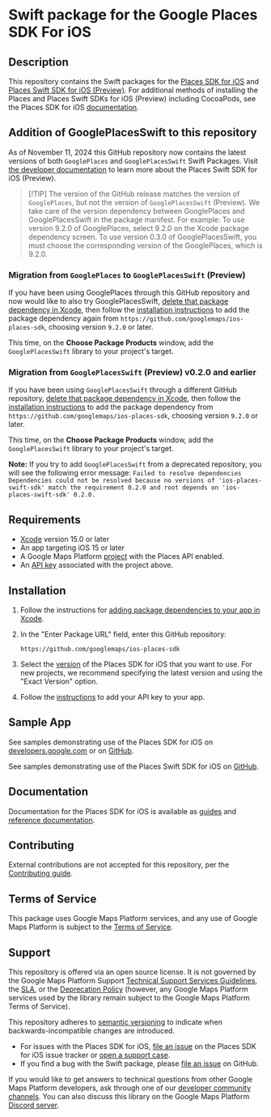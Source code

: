 # Swift package for the Google Places SDK For iOS

## Description

This repository contains the Swift packages for the
[Places SDK for iOS](https://developers.google.com/maps/documentation/places/ios-sdk)
and
[Places Swift SDK for iOS (Preview)](https://developers.google.com/maps/documentation/places/ios-sdk/reference/swift/Classes).
For additional methods of installing the Places and Places Swift SDKs for iOS
(Preview) including CocoaPods, see the Places SDK for iOS
[documentation](https://developers.google.com/maps/documentation/places/ios-sdk/config).

## Addition of GooglePlacesSwift to this repository

As of November 11, 2024 this GitHub repository now contains the latest versions
of both `GooglePlaces` and `GooglePlacesSwift` Swift Packages. Visit
[the developer documentation](https://developers.google.com/maps/documentation/places/ios-sdk/google-places-swift)
to learn more about the Places Swift SDK for iOS (Preview).

> [!TIP] The version of the GitHub release matches the version of
> `GooglePlaces`, but not the version of `GooglePlacesSwift` (Preview). We take
> care of the version dependency between GooglePlaces and GooglePlacesSwift in
> the package manifest. For example: To use version 9.2.0 of GooglePlaces,
> select 9.2.0 on the Xcode package dependency screen. To use version 0.3.0 of
> GooglePlacesSwift, you must choose the corresponding version of the
> GooglePlaces, which is 9.2.0.

### Migration from `GooglePlaces` to `GooglePlacesSwift` (Preview)

If you have been using GooglePlaces through this GitHub repository and now would
like to also try GooglePlacesSwift,
[delete that package dependency in Xcode](https://developer.apple.com/documentation/xcode/adding-package-dependencies-to-your-app#Delete-a-package-dependency),
then follow the [installation instructions](#installation) to add the package
dependency again from `https://github.com/googlemaps/ios-places-sdk`, choosing
version `9.2.0` or later.

This time, on the **Choose Package Products** window, add the
`GooglePlacesSwift` library to your project's target.

### Migration from `GooglePlacesSwift` (Preview) v0.2.0 and earlier

If you have been using `GooglePlacesSwift` through a different GitHub
repository,
[delete that package dependency in Xcode](https://developer.apple.com/documentation/xcode/adding-package-dependencies-to-your-app#Delete-a-package-dependency),
then follow the [installation instructions](#installation) to add the package
dependency from `https://github.com/googlemaps/ios-places-sdk`, choosing version
`9.2.0` or later.

This time, on the **Choose Package Products** window, add the
`GooglePlacesSwift` library to your project's target.

**Note:** If you try to add `GooglePlacesSwift` from a deprecated repository,
you will see the following error message: `Failed to resolve dependencies
Dependencies could not be resolved because no versions of 'ios-places-swift-sdk'
match the requirement 0.2.0 and root depends on 'ios-places-swift-sdk' 0.2.0.`

## Requirements

-   [Xcode](https://developer.apple.com/xcode/) version 15.0 or later
-   An app targeting iOS 15 or later
-   A Google Maps Platform
    [project](https://developers.google.com/maps/documentation/places/ios-sdk/cloud-setup)
    with the Places API enabled.
-   An
    [API key](https://developers.google.com/maps/documentation/places/ios-sdk/get-api-key)
    associated with the project above.

## Installation

1.  Follow the instructions for
    [adding package dependencies to your app in Xcode](https://developer.apple.com/documentation/xcode/adding-package-dependencies-to-your-app).

2.  In the "Enter Package URL" field, enter this GitHub repository:

    ```
    https://github.com/googlemaps/ios-places-sdk
    ```

3.  Select the
    [version](https://developers.google.com/maps/documentation/places/ios-sdk/versions)
    of the Places SDK for iOS that you want to use. For new projects, we
    recommend specifying the latest version and using the "Exact Version"
    option.

4.  Follow the
    [instructions](https://developers.google.com/maps/documentation/places/ios-sdk/config#get-an-api-key)
    to add your API key to your app.

## Sample App

See samples demonstrating use of the Places SDK for iOS on
[developers.google.com](https://developers.google.com/maps/documentation/places/ios-sdk/code-samples)
or on [GitHub](https://github.com/googlemaps-samples/maps-sdk-for-ios-samples).

See samples demonstrating use of the Places Swift SDK for iOS on [GitHub](https://github.com/googlemaps-samples/ios-places-sdk-samples).

## Documentation

Documentation for the Places SDK for iOS is available as
[guides](https://developers.google.com/maps/documentation/places/ios-sdk) and
[reference documentation](https://developers.google.com/maps/documentation/places/ios-sdk/reference).

## Contributing

External contributions are not accepted for this repository, per the
[Contributing guide](https://github.com/googlemaps/ios-places-sdk/blob/main/CONTRIBUTING.md).

## Terms of Service

This package uses Google Maps Platform services, and any use of Google Maps
Platform is subject to the
[Terms of Service](https://cloud.google.com/maps-platform/terms).

## Support

This repository is offered via an open source license. It is not governed by the
Google Maps Platform Support
[Technical Support Services Guidelines](https://cloud.google.com/maps-platform/terms/tssg),
the [SLA](https://cloud.google.com/maps-platform/terms/sla), or the
[Deprecation Policy](https://cloud.google.com/maps-platform/terms) (however, any
Google Maps Platform services used by the library remain subject to the Google
Maps Platform Terms of Service).

This repository adheres to [semantic versioning](https://semver.org/) to
indicate when backwards-incompatible changes are introduced.

-   For issues with the Places SDK for iOS,
    [file an issue](https://developers.google.com/maps/documentation/places/ios-sdk/support#issue-tracker)
    on the Places SDK for iOS issue tracker or
    [open a support case](https://developers.google.com/maps/documentation/places/ios-sdk/support#contact-maps-support).
-   If you find a bug with the Swift package, please
    [file an issue](https://github.com/googlemaps/ios-places-sdk/issues) on
    GitHub.

If you would like to get answers to technical questions from other Google Maps
Platform developers, ask through one of our
[developer community channels](https://developers.google.com/maps/developer-community).
You can also discuss this library on the Google Maps Platform
[Discord server](https://discord.gg/hYsWbmk).
